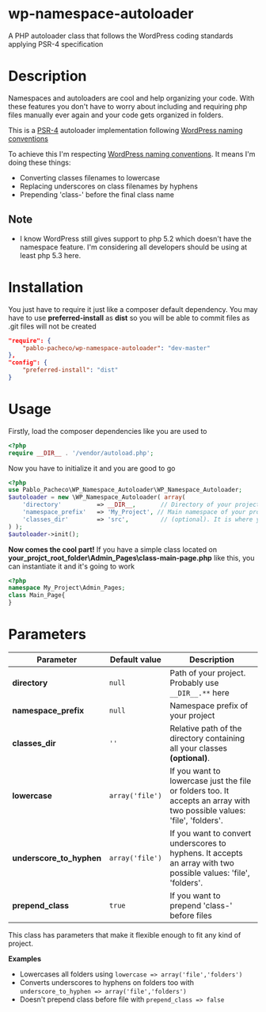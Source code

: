 # wp-namespace-autoloader
A PHP autoloader class that follows the WordPress coding standards applying PSR-4 specification

**Description**
=====================
Namespaces and autoloaders are cool and help organizing your code. With these features you don't have to worry about including and requiring php files manually ever again and your code gets organized in folders.

This is a [PSR-4](http://www.php-fig.org/psr/psr-4/) autoloader implementation following [WordPress naming conventions](https://make.wordpress.org/core/handbook/best-practices/coding-standards/php/#naming-conventions)

To achieve this I'm respecting [WordPress naming conventions](https://make.wordpress.org/core/handbook/best-practices/coding-standards/php/#naming-conventions). It means I'm doing these things:
* Converting classes filenames to lowercase 
* Replacing underscores on class filenames by hyphens
* Prepending 'class-' before the final class name

**Note**
-------------
* I know WordPress still gives support to php 5.2 which doesn't have the namespace feature. I'm considering all developers should be using at least php 5.3 here. 


**Installation**
=====================
You just have to require it just like a composer default dependency. You may have to use **preferred-install** as **dist** so you will be able to commit files as .git files will not be created

```json
"require": {	
	"pablo-pacheco/wp-namespace-autoloader": "dev-master"
},
"config": {
	"preferred-install": "dist"
}
```

**Usage**
===============
Firstly, load the composer dependencies like you are used to

```php
<?php
require __DIR__ . '/vendor/autoload.php';
```

Now you have to initialize it and you are good to go

```php
<?php
use Pablo_Pacheco\WP_Namespace_Autoloader\WP_Namespace_Autoloader;
$autoloader = new \WP_Namespace_Autoloader( array(    
	'directory'          => __DIR__,       // Directory of your project. It can be your theme or plugin. __DIR__ is probably your best bet. 	
	'namespace_prefix'   => 'My_Project', // Main namespace of your project. E.g My_Project\Admin\Tests should be My_Project. Probably if you just pass the constant __NAMESPACE__ it should work		
	'classes_dir'        => 'src',         // (optional). It is where your namespaced classes are located inside your project. If your classes are in the root level, leave this empty. If they are located on 'src' folder, write 'src' here 
) );
$autoloader->init();
```

**Now comes the cool part!**
If you have a simple class located on **your_projct_root_folder\Admin_Pages\class-main-page.php**
like this, you can instantiate it and it's going to work
```php
<?php
namespace My_Project\Admin_Pages;
class Main_Page{
}
```



**Parameters**
===============

Parameter | Default value | Description
------------ | ------------- | ------------
**directory** | ```null``` | Path of your project. Probably use ```__DIR__.**``` here
**namespace_prefix** | ```null``` | Namespace prefix of your project
**classes_dir** | ```''``` | Relative path of the directory containing all your classes **(optional)**.
**lowercase** | ```array('file')``` | If you want to lowercase just the file or folders too. It accepts an array with two possible values: 'file', 'folders'.
**underscore_to_hyphen** | ```array('file')``` | If you want to convert underscores to hyphens. It accepts an array with two possible values: 'file',  'folders'.
**prepend_class** | ```true``` | If you want to prepend 'class-' before files

This class has parameters that make it flexible enough to fit any kind of project.

**Examples**
* Lowercases all folders using `lowercase => array('file','folders')`
* Converts underscores to hyphens on folders too with `underscore_to_hyphen => array('file','folders')`
* Doesn't prepend class before file with `prepend_class => false`






